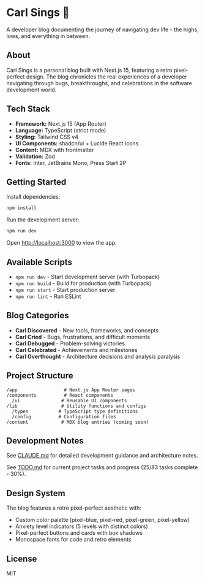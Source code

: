 # Carl Sings 🎵

A developer blog documenting the journey of navigating dev life - the highs, lows, and everything in between.

## About

Carl Sings is a personal blog built with Next.js 15, featuring a retro pixel-perfect design. The blog chronicles the real experiences of a developer navigating through bugs, breakthroughs, and celebrations in the software development world.

## Tech Stack

- **Framework:** Next.js 15 (App Router)
- **Language:** TypeScript (strict mode)
- **Styling:** Tailwind CSS v4
- **UI Components:** shadcn/ui + Lucide React icons
- **Content:** MDX with frontmatter
- **Validation:** Zod
- **Fonts:** Inter, JetBrains Mono, Press Start 2P

## Getting Started

Install dependencies:

```bash
npm install
```

Run the development server:

```bash
npm run dev
```

Open [http://localhost:3000](http://localhost:3000) to view the app.

## Available Scripts

- `npm run dev` - Start development server (with Turbopack)
- `npm run build` - Build for production (with Turbopack)
- `npm run start` - Start production server
- `npm run lint` - Run ESLint

## Blog Categories

- **Carl Discovered** - New tools, frameworks, and concepts
- **Carl Cried** - Bugs, frustrations, and difficult moments
- **Carl Debugged** - Problem-solving victories
- **Carl Celebrated** - Achievements and milestones
- **Carl Overthought** - Architecture decisions and analysis paralysis

## Project Structure

```
/app                 # Next.js App Router pages
/components          # React components
  /ui               # Reusable UI components
/lib                # Utility functions and configs
  /types           # TypeScript type definitions
  /config          # Configuration files
/content            # MDX blog entries (coming soon)
```

## Development Notes

See [CLAUDE.md](./CLAUDE.md) for detailed development guidance and architecture notes.

See [TODO.md](./TODO.md) for current project tasks and progress (25/83 tasks complete - 30%).

## Design System

The blog features a retro pixel-perfect aesthetic with:
- Custom color palette (pixel-blue, pixel-red, pixel-green, pixel-yellow)
- Anxiety level indicators (5 levels with distinct colors)
- Pixel-perfect buttons and cards with box shadows
- Monospace fonts for code and retro elements

## License

MIT
